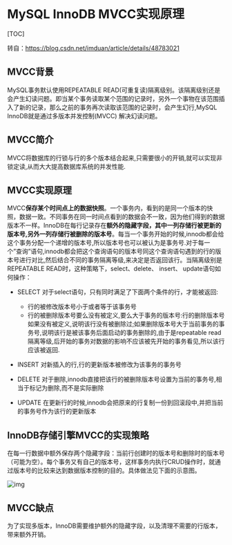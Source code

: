 # MySQL InnoDB MVCC实现原理

[TOC]

转自：https://blog.csdn.net/imduan/article/details/48783021



## MVCC背景

 

MySQL事务默认使用REPEATABLE READ(可重复读)隔离级别。该隔离级别还是会产生幻读问题。即当某个事务读取某个范围的记录时，另外一个事物在该范围插入了新的记录，那么之前的事务再次读取该范围的记录时，会产生幻行,MySQL InnoDB就是通过多版本并发控制(MVCC) 解决幻读问题。

 

## MVCC简介

MVCC将数据库的行锁与行的多个版本结合起来,只需要很小的开销,就可以实现非锁定读,从而大大提高数据库系统的并发性能.

 

## MVCC实现原理

MVCC**保存某个时间点上的数据快照**。一个事务内，看到的是同一个版本的快照，数据一致。不同事务在同一时间点看到的数据会不一致，因为他们得到的数据版本不一样。InnoDB在每行记录存在**额外的隐藏字段，其中一列存储行被更新的版本号,另外一列存储行被删除的版本号**。每当一个事务开始的时候,innodb都会给这个事务分配一个递增的版本号,所以版本号也可以被认为是事务号.对于每一个”查询”语句,innodb都会把这个查询语句的版本号同这个查询语句遇到的行的版本号进行对比,然后结合不同的事务隔离等级,来决定是否返回该行。当隔离级别是REPEATABLE READ时，这种策略下，select、delete、 insert、 update语句如何操作： 

* SELECT 对于select语句，只有同时满足了下面两个条件的行，才能被返回:
  * 行的被修改版本号小于或者等于该事务号
  * 行的被删除版本号要么没有被定义,要么大于事务的版本号:行的删除版本号如果没有被定义,说明该行没有被删除过;如果删除版本号大于当前事务的事务号,说明该行是被该事务后面启动的事务删除的,由于是repeatable read隔离等级,后开始的事务对数据的影响不应该被先开始的事务看见,所以该行应该被返回.

* INSERT 对新插入的行,行的更新版本被修改为该事务的事务号

* DELETE 对于删除,innodb直接把该行的被删除版本号设置为当前的事务号,相当于标记为删除,而不是实际删除

* UPDATE 在更新行的时候,innodb会把原来的行复制一份到回滚段中,并把当前的事务号作为该行的更新版本



## InnoDB存储引擎MVCC的实现策略

在每一行数据中额外保存两个隐藏字段：当前行创建时的版本号和删除时的版本号（可能为空）。每个事务又有自己的版本号，这样事务内执行CRUD操作时，就通过版本号的比较来达到数据版本控制的目的。具体做法见下面的示意图。

![img](E:\note\images\mysql\mvcc.png) 



## MVCC缺点 

为了实现多版本，InnoDB需要维护额外的隐藏字段，以及清理不需要的行版本，带来额外开销。 

